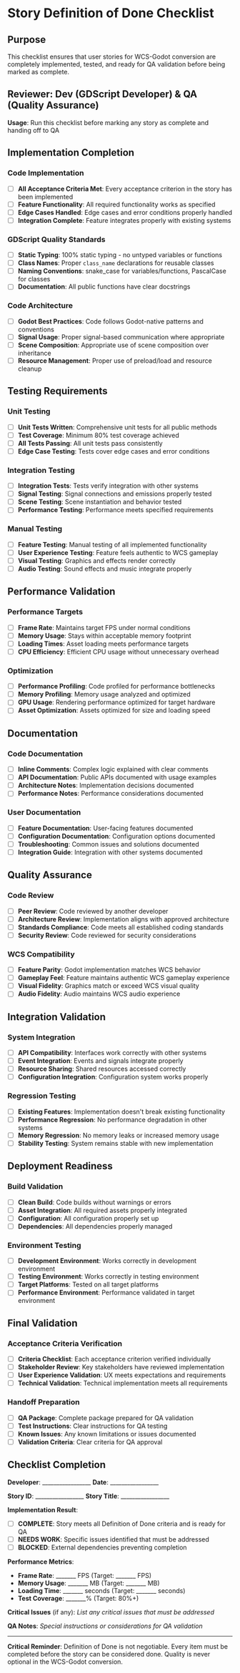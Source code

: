 # Story Definition of Done Checklist

## Purpose
This checklist ensures that user stories for WCS-Godot conversion are completely implemented, tested, and ready for QA validation before being marked as complete.

## Reviewer: Dev (GDScript Developer) & QA (Quality Assurance)
**Usage**: Run this checklist before marking any story as complete and handing off to QA

## Implementation Completion

### Code Implementation
- [ ] **All Acceptance Criteria Met**: Every acceptance criterion in the story has been implemented
- [ ] **Feature Functionality**: All required functionality works as specified
- [ ] **Edge Cases Handled**: Edge cases and error conditions properly handled
- [ ] **Integration Complete**: Feature integrates properly with existing systems

### GDScript Quality Standards
- [ ] **Static Typing**: 100% static typing - no untyped variables or functions
- [ ] **Class Names**: Proper `class_name` declarations for reusable classes
- [ ] **Naming Conventions**: snake_case for variables/functions, PascalCase for classes
- [ ] **Documentation**: All public functions have clear docstrings

### Code Architecture
- [ ] **Godot Best Practices**: Code follows Godot-native patterns and conventions
- [ ] **Signal Usage**: Proper signal-based communication where appropriate
- [ ] **Scene Composition**: Appropriate use of scene composition over inheritance
- [ ] **Resource Management**: Proper use of preload/load and resource cleanup

## Testing Requirements

### Unit Testing
- [ ] **Unit Tests Written**: Comprehensive unit tests for all public methods
- [ ] **Test Coverage**: Minimum 80% test coverage achieved
- [ ] **All Tests Passing**: All unit tests pass consistently
- [ ] **Edge Case Testing**: Tests cover edge cases and error conditions

### Integration Testing
- [ ] **Integration Tests**: Tests verify integration with other systems
- [ ] **Signal Testing**: Signal connections and emissions properly tested
- [ ] **Scene Testing**: Scene instantiation and behavior tested
- [ ] **Performance Testing**: Performance meets specified requirements

### Manual Testing
- [ ] **Feature Testing**: Manual testing of all implemented functionality
- [ ] **User Experience Testing**: Feature feels authentic to WCS gameplay
- [ ] **Visual Testing**: Graphics and effects render correctly
- [ ] **Audio Testing**: Sound effects and music integrate properly

## Performance Validation

### Performance Targets
- [ ] **Frame Rate**: Maintains target FPS under normal conditions
- [ ] **Memory Usage**: Stays within acceptable memory footprint
- [ ] **Loading Times**: Asset loading meets performance targets
- [ ] **CPU Efficiency**: Efficient CPU usage without unnecessary overhead

### Optimization
- [ ] **Performance Profiling**: Code profiled for performance bottlenecks
- [ ] **Memory Profiling**: Memory usage analyzed and optimized
- [ ] **GPU Usage**: Rendering performance optimized for target hardware
- [ ] **Asset Optimization**: Assets optimized for size and loading speed

## Documentation

### Code Documentation
- [ ] **Inline Comments**: Complex logic explained with clear comments
- [ ] **API Documentation**: Public APIs documented with usage examples
- [ ] **Architecture Notes**: Implementation decisions documented
- [ ] **Performance Notes**: Performance considerations documented

### User Documentation
- [ ] **Feature Documentation**: User-facing features documented
- [ ] **Configuration Documentation**: Configuration options documented
- [ ] **Troubleshooting**: Common issues and solutions documented
- [ ] **Integration Guide**: Integration with other systems documented

## Quality Assurance

### Code Review
- [ ] **Peer Review**: Code reviewed by another developer
- [ ] **Architecture Review**: Implementation aligns with approved architecture
- [ ] **Standards Compliance**: Code meets all established coding standards
- [ ] **Security Review**: Code reviewed for security considerations

### WCS Compatibility
- [ ] **Feature Parity**: Godot implementation matches WCS behavior
- [ ] **Gameplay Feel**: Feature maintains authentic WCS gameplay experience
- [ ] **Visual Fidelity**: Graphics match or exceed WCS visual quality
- [ ] **Audio Fidelity**: Audio maintains WCS audio experience

## Integration Validation

### System Integration
- [ ] **API Compatibility**: Interfaces work correctly with other systems
- [ ] **Event Integration**: Events and signals integrate properly
- [ ] **Resource Sharing**: Shared resources accessed correctly
- [ ] **Configuration Integration**: Configuration system works properly

### Regression Testing
- [ ] **Existing Features**: Implementation doesn't break existing functionality
- [ ] **Performance Regression**: No performance degradation in other systems
- [ ] **Memory Regression**: No memory leaks or increased memory usage
- [ ] **Stability Testing**: System remains stable with new implementation

## Deployment Readiness

### Build Validation
- [ ] **Clean Build**: Code builds without warnings or errors
- [ ] **Asset Integration**: All required assets properly integrated
- [ ] **Configuration**: All configuration properly set up
- [ ] **Dependencies**: All dependencies properly managed

### Environment Testing
- [ ] **Development Environment**: Works correctly in development environment
- [ ] **Testing Environment**: Works correctly in testing environment
- [ ] **Target Platforms**: Tested on all target platforms
- [ ] **Performance Environment**: Performance validated in target environment

## Final Validation

### Acceptance Criteria Verification
- [ ] **Criteria Checklist**: Each acceptance criterion verified individually
- [ ] **Stakeholder Review**: Key stakeholders have reviewed implementation
- [ ] **User Experience Validation**: UX meets expectations and requirements
- [ ] **Technical Validation**: Technical implementation meets all requirements

### Handoff Preparation
- [ ] **QA Package**: Complete package prepared for QA validation
- [ ] **Test Instructions**: Clear instructions for QA testing
- [ ] **Known Issues**: Any known limitations or issues documented
- [ ] **Validation Criteria**: Clear criteria for QA approval

## Checklist Completion

**Developer**: _________________ **Date**: _________________

**Story ID**: _________________ **Story Title**: _________________

**Implementation Result**: 
- [ ] **COMPLETE**: Story meets all Definition of Done criteria and is ready for QA
- [ ] **NEEDS WORK**: Specific issues identified that must be addressed
- [ ] **BLOCKED**: External dependencies preventing completion

**Performance Metrics**:
- **Frame Rate**: _______ FPS (Target: _______ FPS)
- **Memory Usage**: _______ MB (Target: _______ MB)
- **Loading Time**: _______ seconds (Target: _______ seconds)
- **Test Coverage**: _______% (Target: 80%+)

**Critical Issues** (if any):
_List any critical issues that must be addressed_

**QA Notes**:
_Special instructions or considerations for QA validation_

---

**Critical Reminder**: Definition of Done is not negotiable. Every item must be completed before the story can be considered done. Quality is never optional in the WCS-Godot conversion.
